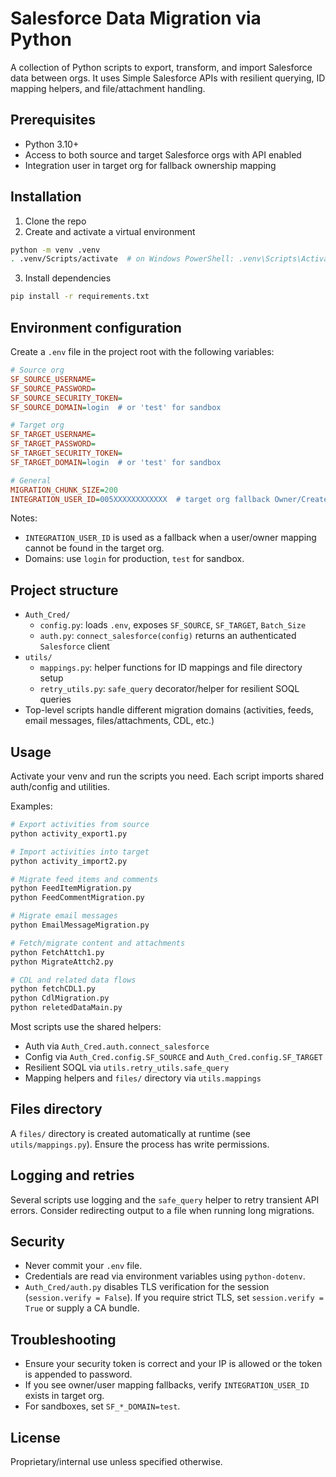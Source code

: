 # Salesforce Data Migration via Python

A collection of Python scripts to export, transform, and import Salesforce data between orgs. It uses Simple Salesforce APIs with resilient querying, ID mapping helpers, and file/attachment handling.

## Prerequisites
- Python 3.10+
- Access to both source and target Salesforce orgs with API enabled
- Integration user in target org for fallback ownership mapping

## Installation
1. Clone the repo
2. Create and activate a virtual environment
```bash
python -m venv .venv
. .venv/Scripts/activate  # on Windows PowerShell: .venv\Scripts\Activate.ps1
```
3. Install dependencies
```bash
pip install -r requirements.txt
```

## Environment configuration
Create a `.env` file in the project root with the following variables:
```ini
# Source org
SF_SOURCE_USERNAME=
SF_SOURCE_PASSWORD=
SF_SOURCE_SECURITY_TOKEN=
SF_SOURCE_DOMAIN=login  # or 'test' for sandbox

# Target org
SF_TARGET_USERNAME=
SF_TARGET_PASSWORD=
SF_TARGET_SECURITY_TOKEN=
SF_TARGET_DOMAIN=login  # or 'test' for sandbox

# General
MIGRATION_CHUNK_SIZE=200
INTEGRATION_USER_ID=005XXXXXXXXXXXX  # target org fallback Owner/CreatedBy
```
Notes:
- `INTEGRATION_USER_ID` is used as a fallback when a user/owner mapping cannot be found in the target org.
- Domains: use `login` for production, `test` for sandbox.

## Project structure
- `Auth_Cred/`
  - `config.py`: loads `.env`, exposes `SF_SOURCE`, `SF_TARGET`, `Batch_Size`
  - `auth.py`: `connect_salesforce(config)` returns an authenticated `Salesforce` client
- `utils/`
  - `mappings.py`: helper functions for ID mappings and file directory setup
  - `retry_utils.py`: `safe_query` decorator/helper for resilient SOQL queries
- Top-level scripts handle different migration domains (activities, feeds, email messages, files/attachments, CDL, etc.)

## Usage
Activate your venv and run the scripts you need. Each script imports shared auth/config and utilities.

Examples:
```bash
# Export activities from source
python activity_export1.py

# Import activities into target
python activity_import2.py

# Migrate feed items and comments
python FeedItemMigration.py
python FeedCommentMigration.py

# Migrate email messages
python EmailMessageMigration.py

# Fetch/migrate content and attachments
python FetchAttch1.py
python MigrateAttch2.py

# CDL and related data flows
python fetchCDL1.py
python CdlMigration.py
python reletedDataMain.py
```

Most scripts use the shared helpers:
- Auth via `Auth_Cred.auth.connect_salesforce`
- Config via `Auth_Cred.config.SF_SOURCE` and `Auth_Cred.config.SF_TARGET`
- Resilient SOQL via `utils.retry_utils.safe_query`
- Mapping helpers and `files/` directory via `utils.mappings`

## Files directory
A `files/` directory is created automatically at runtime (see `utils/mappings.py`). Ensure the process has write permissions.

## Logging and retries
Several scripts use logging and the `safe_query` helper to retry transient API errors. Consider redirecting output to a file when running long migrations.

## Security
- Never commit your `.env` file.
- Credentials are read via environment variables using `python-dotenv`.
- `Auth_Cred/auth.py` disables TLS verification for the session (`session.verify = False`). If you require strict TLS, set `session.verify = True` or supply a CA bundle.

## Troubleshooting
- Ensure your security token is correct and your IP is allowed or the token is appended to password.
- If you see owner/user mapping fallbacks, verify `INTEGRATION_USER_ID` exists in target org.
- For sandboxes, set `SF_*_DOMAIN=test`.

## License
Proprietary/internal use unless specified otherwise.
